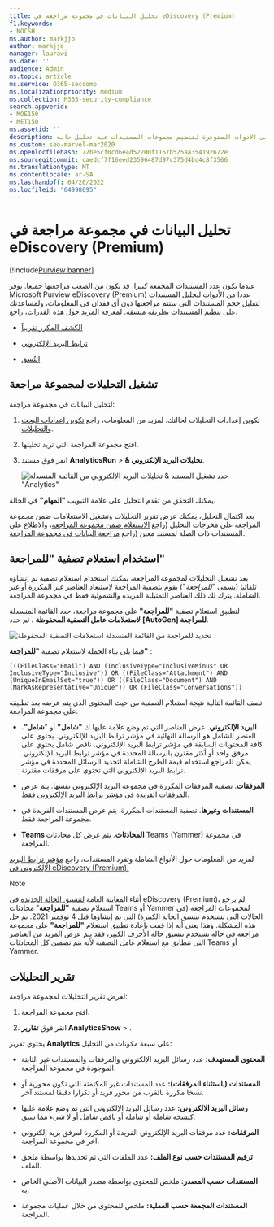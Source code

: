 ```yaml
---
title: تحليل البيانات في مجموعة مراجعة في eDiscovery (Premium)
f1.keywords:
- NOCSH
ms.author: markjjo
author: markjjo
manager: laurawi
ms.date: ''
audience: Admin
ms.topic: article
ms.service: O365-seccomp
ms.localizationpriority: medium
ms.collection: M365-security-compliance
search.appverid:
- MOE150
- MET150
ms.assetid: ''
description: تعرف على الأدوات المتوفرة لتنظيم مجموعات المستندات عند تحليل حالة Microsoft Purview eDiscovery (Premium).
ms.custom: seo-marvel-mar2020
ms.openlocfilehash: 72be5cf0cd6e4d52200f1167b525aa354192672e
ms.sourcegitcommit: caedcf7f16eed23596487d97c375d4bc4c8f3566
ms.translationtype: MT
ms.contentlocale: ar-SA
ms.lasthandoff: 04/20/2022
ms.locfileid: "64998695"
---
```

# <a name="analyze-data-in-a-review-set-in-ediscovery-premium"></a>تحليل البيانات في مجموعة مراجعة في eDiscovery (Premium)

[!include[Purview banner](../includes/purview-rebrand-banner.md)]

عندما يكون عدد المستندات المجمعة كبيرا، قد يكون من الصعب مراجعتها جميعا. يوفر Microsoft Purview eDiscovery (Premium) عددا من الأدوات لتحليل المستندات لتقليل حجم المستندات التي ستتم مراجعتها دون أي فقدان في المعلومات، ولمساعدتك على تنظيم المستندات بطريقة متسقة. لمعرفة المزيد حول هذه القدرات، راجع:

- [الكشف المكرر تقريباً](near-duplicate-detection-in-advanced-ediscovery.md)

- [ترابط البريد الإلكتروني](email-threading-in-advanced-ediscovery.md)

- [النُسق](themes-in-advanced-ediscovery.md)

## <a name="run-analytics-for-a-review-set"></a>تشغيل التحليلات لمجموعة مراجعة

لتحليل البيانات في مجموعة مراجعة:

1. تكوين إعدادات التحليلات لحالتك. لمزيد من المعلومات، راجع [تكوين إعدادات البحث والتحليلات](configure-search-and-analytics-settings-in-advanced-ediscovery.md).

2. افتح مجموعة المراجعة التي تريد تحليلها.

3. انقر فوق مستند **AnalyticsRun** >  **& تحليلات البريد الإلكتروني**.

   ![حدد تشغيل المستند & تحليلات البريد الإلكتروني من القائمة المنسدلة "Analytics"](..\media\RunAnalytics1.png)

يمكنك التحقق من تقدم التحليل على علامة التبويب **"المهام"** في الحالة.

 بعد اكتمال التحليل، يمكنك عرض تقرير التحليلات وتشغيل الاستعلامات ضمن مجموعة المراجعة على مخرجات التحليل (راجع [الاستعلام ضمن مجموعة المراجعة](review-set-search.md)، والاطلاع على المستندات ذات الصلة لمستند معين (راجع [مراجعة البيانات في مجموعة المراجعة](reviewing-data-in-review-set.md).

## <a name="using-the-for-review-filter-query"></a>استخدام استعلام تصفية "للمراجعة"

بعد تشغيل التحليلات لمجموعة المراجعة، يمكنك استخدام استعلام تصفية تم إنشاؤه تلقائيا (يسمى *"للمراجعة*") يقوم بتصفية المراجعة لاستبعاد العناصر غير المكررة أو غير الشاملة. يترك لك ذلك العناصر التمثيلية الفريدة والشمولية فقط في مجموعة المراجعة.

لتطبيق استعلام تصفية **"للمراجعة"** على مجموعة مراجعة، حدد القائمة المنسدلة **لاستعلامات عامل التصفية المحفوظة** ، ثم حدد **\[AutoGen] للمراجعة**.

![تحديد للمراجعة من القائمة المنسدلة استعلامات التصفية المحفوظة](..\media\ForReviewFilterQuery1.png)

فيما يلي بناء الجملة لاستعلام تصفية **"للمراجعة"** :

`(((FileClass="Email") AND (InclusiveType="InclusiveMinus" OR InclusiveType="Inclusive")) OR ((FileClass="Attachment") AND (UniqueInEmailSet="true")) OR ((FileClass="Document") AND (MarkAsRepresentative="Unique")) OR (FileClass="Conversations"))`

تصف القائمة التالية نتيجة استعلام التصفية من حيث المحتوى الذي يتم عرضه بعد تطبيقه على مجموعة المراجعة.

- **البريد الإلكتروني**. عرض العناصر التي تم وضع علامة عليها ك **"شامل"** أو "**شامل".** العنصر الشامل هو الرسالة النهائية في مؤشر ترابط البريد الإلكتروني. يحتوي على كافة المحتويات السابقة في مؤشر ترابط البريد الإلكتروني. ناقص شامل يحتوي على مرفق واحد أو أكثر مقترن بالرسالة المحددة في مؤشر ترابط البريد الإلكتروني. يمكن للمراجع استخدام قيمة الطرح الشاملة لتحديد الرسائل المحددة في مؤشر ترابط البريد الإلكتروني التي تحتوي على مرفقات مقترنة.

- **المرفقات**. تصفية المرفقات المكررة في مجموعة البريد الإلكتروني نفسها. يتم عرض المرفقات الفريدة في مؤشر ترابط البريد الإلكتروني فقط.

- **المستندات وغيرها**. تصفية المستندات المكررة. يتم عرض المستندات الفريدة في مجموعة المراجعة فقط.

- **Teams المحادثات**. يتم عرض كل محادثات Teams (Yammer) في مجموعة المراجعة.

لمزيد من المعلومات حول الأنواع الشاملة وتفرد المستندات، راجع [مؤشر ترابط البريد الإلكتروني في eDiscovery (Premium).](email-threading-in-advanced-ediscovery.md)

> [!NOTE]
> أثناء المعاينة العامة [لتنسيق الحالة الجديدة](advanced-ediscovery-new-case-format.md) في eDiscovery (Premium)، لم يرجع استعلام تصفية **"للمراجعة**" محادثات Teams أو Yammer لمجموعات المراجعة (في الحالات التي تستخدم تنسيق الحالة الكبيرة) التي تم إنشاؤها قبل 4 نوفمبر 2021. تم حل هذه المشكلة. وهذا يعني أنه إذا قمت بإعادة تطبيق استعلام **"للمراجعة"** على مجموعة مراجعة في حالة تستخدم تنسيق حالة الأحرف الكبير، فقد يتم عرض المزيد من العناصر التي تتطابق مع استعلام عامل التصفية لأنه يتم تضمين كل المحادثات Teams أو Yammer.

## <a name="analytics-report"></a>تقرير التحليلات

لعرض تقرير التحليلات لمجموعة مراجعة:

1. افتح مجموعة المراجعة.

2. انقر فوق **تقارير AnalyticsShow** > .

يحتوي تقرير **Analytics** على سبعة مكونات من التحليل:

- **المحتوى المستهدف:** عدد رسائل البريد الإلكتروني والمرفقات والمستندات غير الثابتة الموجودة في مجموعة المراجعة.

- **المستندات (باستثناء المرفقات):** عدد المستندات غير المكتمتة التي تكون محورية أو نسخا مكررة بالقرب من محور فريد أو تكرارا دقيقا لمستند آخر.

- **رسائل البريد الالكتروني:** عدد رسائل البريد الإلكتروني التي تم وضع علامة عليها كنسخة شاملة أو شاملة أو ناقص شامل أو لا شيء مما سبق.

- **المرفقات:** عدد مرفقات البريد الإلكتروني الفريدة أو المكررة لمرفق بريد إلكتروني آخر في مجموعة المراجعة.

- **ترقيم المستندات حسب نوع الملف:** عدد الملفات التي تم تحديدها بواسطة ملحق الملف.

- **المستندات حسب المصدر:** ملخص للمحتوى بواسطة مصدر البيانات الأصلي الخاص به.

- **المستندات المجمعة حسب العملية:** ملخص للمحتوى من خلال عمليات مجموعة المراجعة. 
